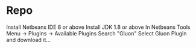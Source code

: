 # Repo
Install Netbeans IDE 8 or above
Install JDK 1.8 or above
In Netbeans Tools Menu -> Plugins -> Available Plugins
Search "Gluon" 
Select Gluon Plugin and download it...
